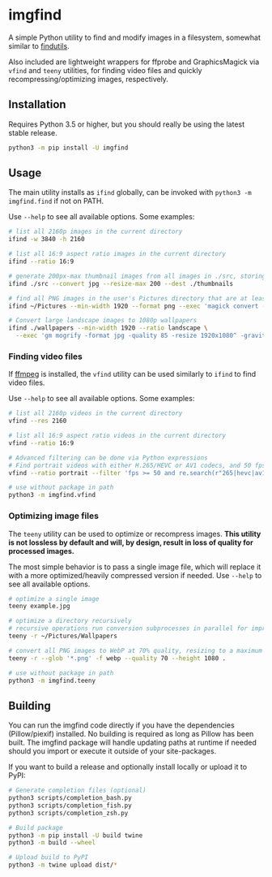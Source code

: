# imgfind

A simple Python utility to find and modify images in a filesystem, somewhat similar to [findutils](https://www.gnu.org/software/findutils/).

Also included are lightweight wrappers for ffprobe and GraphicsMagick via `vfind` and `teeny` utilities, for finding video files and quickly recompressing/optimizing images, respectively.

## Installation

Requires Python 3.5 or higher, but you should really be using the latest stable release.

```bash
python3 -m pip install -U imgfind
```

## Usage

The main utility installs as `ifind` globally, can be invoked with `python3 -m imgfind.find` if not on PATH.

Use `--help` to see all available options. Some examples:

```bash
# list all 2160p images in the current directory
ifind -w 3840 -h 2160

# list all 16:9 aspect ratio images in the current directory
ifind --ratio 16:9

# generate 200px-max thumbnail images from all images in ./src, storing them in ./thumbnails
ifind ./src --convert jpg --resize-max 200 --dest ./thumbnails

# find all PNG images in the user's Pictures directory that are at least 1920 pixels wide, and convert them to WebP using ImageMagick (via --exec)
ifind ~/Pictures --min-width 1920 --format png --exec 'magick convert -format webp {}'

# Convert large landscape images to 1080p wallpapers
ifind ./wallpapers --min-width 1920 --ratio landscape \
  --exec 'gm mogrify -format jpg -quality 85 -resize 1920x1080^ -gravity Center -crop 1920x1080 {}'
```

### Finding video files

If [ffmpeg](https://ffmpeg.org) is installed, the `vfind` utility can be used similarly to `ifind` to find video files.

Use `--help` to see all available options. Some examples:

```bash
# list all 2160p videos in the current directory
vfind --res 2160

# list all 16:9 aspect ratio videos in the current directory
vfind --ratio 16:9

# Advanced filtering can be done via Python expressions
# Find portrait videos with either H.265/HEVC or AV1 codecs, and 50 fps or higher
vfind --ratio portrait --filter 'fps >= 50 and re.search(r"265|hevc|av1", video_codec)'

# use without package in path
python3 -m imgfind.vfind
```

### Optimizing image files

The `teeny` utility can be used to optimize or recompress images. **This utility is not lossless by default and will, by design, result in loss of quality for processed images.**

The most simple behavior is to pass a single image file, which will replace it with a more optimized/heavily compressed version if needed. Use `--help` to see all available options.

```bash
# optimize a single image
teeny example.jpg

# optimize a directory recursively
# recursive operations run conversion subprocesses in parallel for improved performance
teeny -r ~/Pictures/Wallpapers

# convert all PNG images to WebP at 70% quality, resizing to a maximum height of 1080px
teeny -r --glob '*.png' -f webp --quality 70 --height 1080 .

# use without package in path
python3 -m imgfind.teeny
```

## Building

You can run the imgfind code directly if you have the dependencies (Pillow/piexif) installed. No building is required as long as Pillow has been built. The imgfind package will handle updating paths at runtime if needed should you import or execute it outside of your site-packages.

If you want to build a release and optionally install locally or upload it to PyPI:

```bash
# Generate completion files (optional)
python3 scripts/completion_bash.py
python3 scripts/completion_fish.py
python3 scripts/completion_zsh.py

# Build package
python3 -m pip install -U build twine
python3 -m build --wheel

# Upload build to PyPI
python3 -m twine upload dist/*
```
